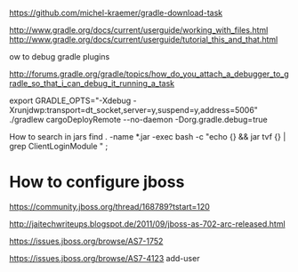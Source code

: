 https://github.com/michel-kraemer/gradle-download-task



http://www.gradle.org/docs/current/userguide/working_with_files.html
http://www.gradle.org/docs/current/userguide/tutorial_this_and_that.html


ow to debug gradle plugins

http://forums.gradle.org/gradle/topics/how_do_you_attach_a_debugger_to_gradle_so_that_i_can_debug_it_running_a_task

export GRADLE_OPTS="-Xdebug -Xrunjdwp:transport=dt_socket,server=y,suspend=y,address=5006"
./gradlew cargoDeployRemote --no-daemon -Dorg.gradle.debug=true



How to search in jars
find . -name *.jar -exec bash -c "echo {} && jar tvf {} | grep ClientLoginModule " \;


# How to configure jboss #
https://community.jboss.org/thread/168789?tstart=120

http://jaitechwriteups.blogspot.de/2011/09/jboss-as-702-arc-released.html

https://issues.jboss.org/browse/AS7-1752


https://issues.jboss.org/browse/AS7-4123 add-user